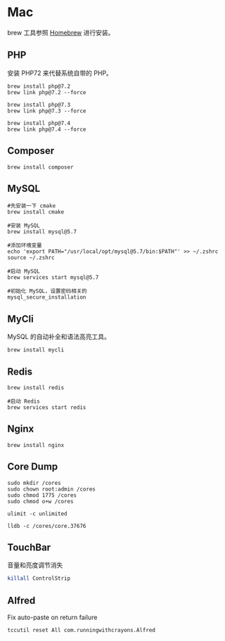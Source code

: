# Mac

brew 工具参照 [Homebrew](https://brew.sh/) 进行安装。

## PHP

安装 PHP72 来代替系统自带的 PHP。

```shell
brew install php@7.2
brew link php@7.2 --force
```

```shell
brew install php@7.3
brew link php@7.3 --force

brew install php@7.4
brew link php@7.4 --force
```

## Composer

```shell
brew install composer
```

## MySQL

```shell
#先安装一下 cmake
brew install cmake

#安装 MySQL
brew install mysql@5.7

#添加环境变量
echo 'export PATH="/usr/local/opt/mysql@5.7/bin:$PATH"' >> ~/.zshrc
source ~/.zshrc

#启动 MySQL
brew services start mysql@5.7

#初始化 MySQL，设置密码相关的
mysql_secure_installation
```

## MyCli

MySQL 的自动补全和语法高亮工具。

```shell
brew install mycli
```

## Redis

```shell
brew install redis

#启动 Redis
brew services start redis
```

## Nginx

```shell
brew install nginx
```

## Core Dump

```shell
sudo mkdir /cores 
sudo chown root:admin /cores 
sudo chmod 1775 /cores
sudo chmod o+w /cores

ulimit -c unlimited

lldb -c /cores/core.37676
```

## TouchBar

音量和亮度调节消失

```bash
killall ControlStrip
```

## Alfred

Fix auto-paste on return failure

```bash
tccutil reset All com.runningwithcrayons.Alfred
```